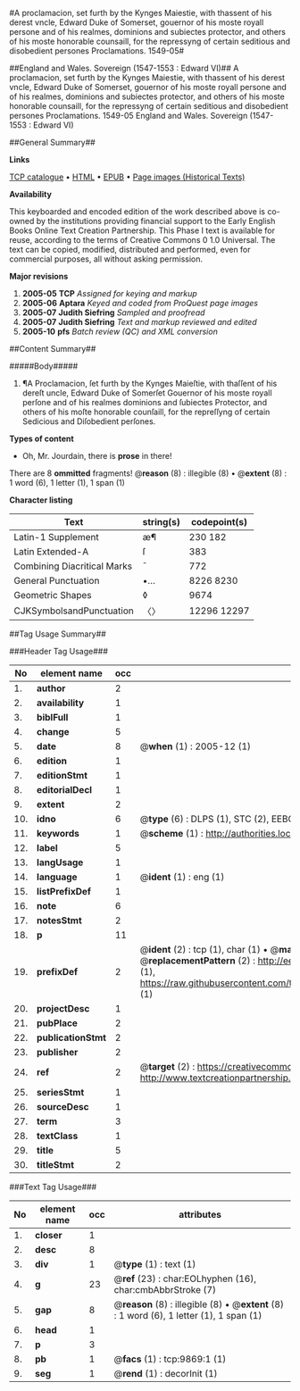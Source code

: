 #A proclamacion, set furth by the Kynges Maiestie, with thassent of his derest vncle, Edward Duke of Somerset, gouernor of his moste royall persone and of his realmes, dominions and subiectes protector, and others of his moste honorable counsaill, for the repressyng of certain seditious and disobedient persones Proclamations. 1549-05#

##England and Wales. Sovereign (1547-1553 : Edward VI)##
A proclamacion, set furth by the Kynges Maiestie, with thassent of his derest vncle, Edward Duke of Somerset, gouernor of his moste royall persone and of his realmes, dominions and subiectes protector, and others of his moste honorable counsaill, for the repressyng of certain seditious and disobedient persones
Proclamations. 1549-05
England and Wales. Sovereign (1547-1553 : Edward VI)

##General Summary##

**Links**

[TCP catalogue](http://www.ota.ox.ac.uk/tcp/)  • 
[HTML](http://tei.it.ox.ac.uk/tcp/Texts-HTML/free/A21/A21510.html)  • 
[EPUB](http://tei.it.ox.ac.uk/tcp/Texts-EPUB/free/A21/A21510.epub) • 
[Page images (Historical Texts)](https://data.historicaltexts.jisc.ac.uk/view?pubId=eebo-99845000e&pageId=eebo-99845000e-9869-1)

**Availability**

This keyboarded and encoded edition of the
	       work described above is co-owned by the institutions
	       providing financial support to the Early English Books
	       Online Text Creation Partnership. This Phase I text is
	       available for reuse, according to the terms of Creative
	       Commons 0 1.0 Universal. The text can be copied,
	       modified, distributed and performed, even for
	       commercial purposes, all without asking permission.

**Major revisions**

1. __2005-05__ __TCP__ *Assigned for keying and markup*
1. __2005-06__ __Aptara__ *Keyed and coded from ProQuest page images*
1. __2005-07__ __Judith Siefring__ *Sampled and proofread*
1. __2005-07__ __Judith Siefring__ *Text and markup reviewed and edited*
1. __2005-10__ __pfs__ *Batch review (QC) and XML conversion*

##Content Summary##

#####Body#####

1. ¶A Proclamacion, ſet furth by the Kynges Maieſtie, with thaſſent of his dereſt uncle, Edward Duke of Somerſet Gouernor of his moste royall perſone and of his
realmes dominions and ſubiectes Protector, and others of his moſte honorable counſaill, for the repreſſyng of certain Sedicious and Diſobedient perſones.

**Types of content**

  * Oh, Mr. Jourdain, there is **prose** in there!

There are 8 **ommitted** fragments! 
 @__reason__ (8) : illegible (8)  •  @__extent__ (8) : 1 word (6), 1 letter (1), 1 span (1)

**Character listing**


|Text|string(s)|codepoint(s)|
|---|---|---|
|Latin-1 Supplement|æ¶|230 182|
|Latin Extended-A|ſ|383|
|Combining             Diacritical Marks|̄|772|
|General Punctuation|•…|8226 8230|
|Geometric Shapes|◊|9674|
|CJKSymbolsandPunctuation|〈〉|12296 12297|

##Tag Usage Summary##

###Header Tag Usage###

|No|element name|occ|attributes|
|---|---|---|---|
|1.|__author__|2||
|2.|__availability__|1||
|3.|__biblFull__|1||
|4.|__change__|5||
|5.|__date__|8| @__when__ (1) : 2005-12 (1)|
|6.|__edition__|1||
|7.|__editionStmt__|1||
|8.|__editorialDecl__|1||
|9.|__extent__|2||
|10.|__idno__|6| @__type__ (6) : DLPS (1), STC (2), EEBO-CITATION (1), PROQUEST (1), VID (1)|
|11.|__keywords__|1| @__scheme__ (1) : http://authorities.loc.gov/ (1)|
|12.|__label__|5||
|13.|__langUsage__|1||
|14.|__language__|1| @__ident__ (1) : eng (1)|
|15.|__listPrefixDef__|1||
|16.|__note__|6||
|17.|__notesStmt__|2||
|18.|__p__|11||
|19.|__prefixDef__|2| @__ident__ (2) : tcp (1), char (1)  •  @__matchPattern__ (2) : ([0-9\-]+):([0-9IVX]+) (1), (.+) (1)  •  @__replacementPattern__ (2) : http://eebo.chadwyck.com/downloadtiff?vid=$1&page=$2 (1), https://raw.githubusercontent.com/textcreationpartnership/Texts/master/tcpchars.xml#$1 (1)|
|20.|__projectDesc__|1||
|21.|__pubPlace__|2||
|22.|__publicationStmt__|2||
|23.|__publisher__|2||
|24.|__ref__|2| @__target__ (2) : https://creativecommons.org/publicdomain/zero/1.0/ (1), http://www.textcreationpartnership.org/docs/. (1)|
|25.|__seriesStmt__|1||
|26.|__sourceDesc__|1||
|27.|__term__|3||
|28.|__textClass__|1||
|29.|__title__|5||
|30.|__titleStmt__|2||


###Text Tag Usage###

|No|element name|occ|attributes|
|---|---|---|---|
|1.|__closer__|1||
|2.|__desc__|8||
|3.|__div__|1| @__type__ (1) : text (1)|
|4.|__g__|23| @__ref__ (23) : char:EOLhyphen (16), char:cmbAbbrStroke (7)|
|5.|__gap__|8| @__reason__ (8) : illegible (8)  •  @__extent__ (8) : 1 word (6), 1 letter (1), 1 span (1)|
|6.|__head__|1||
|7.|__p__|3||
|8.|__pb__|1| @__facs__ (1) : tcp:9869:1 (1)|
|9.|__seg__|1| @__rend__ (1) : decorInit (1)|

